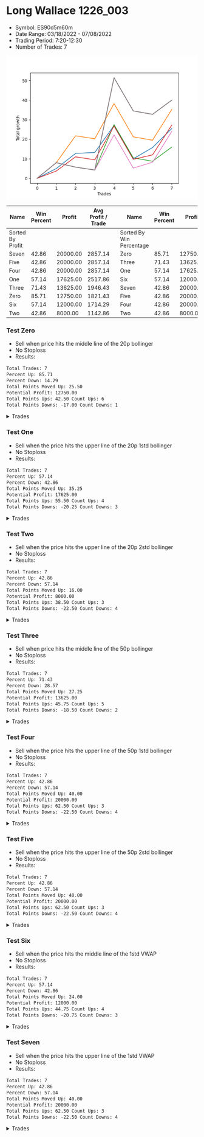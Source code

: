 # Long Wallace 1226_003 
- Symbol: ES90d5m60m
- Date Range: 03/18/2022 - 07/08/2022
- Trading Period: 7:20-12:30
- Number of Trades: 7

![Plot](LongWallace1226_003ES90d5m60m.png)

| Name | Win Percent | Profit | Avg Profit / Trade |     | Name | Win Percent | Profit | Avg Profit / Trade |
| ---- | ----------- | ------ | ------------------ | --- | ---- | ----------- | ------ | ------------------ |
| Sorted By <br> Profit | | | | | Sorted By <br> Win Percentage ||||
| Seven | 42.86 | 20000.00 | 2857.14 |     | Zero | 85.71 | 12750.00 | 1821.43 |
| Five | 42.86 | 20000.00 | 2857.14 |     | Three | 71.43 | 13625.00 | 1946.43 |
| Four | 42.86 | 20000.00 | 2857.14 |     | One | 57.14 | 17625.00 | 2517.86 |
| One | 57.14 | 17625.00 | 2517.86 |     | Six | 57.14 | 12000.00 | 1714.29 |
| Three | 71.43 | 13625.00 | 1946.43 |     | Seven | 42.86 | 20000.00 | 2857.14 |
| Zero | 85.71 | 12750.00 | 1821.43 |     | Five | 42.86 | 20000.00 | 2857.14 |
| Six | 57.14 | 12000.00 | 1714.29 |     | Four | 42.86 | 20000.00 | 2857.14 |
| Two | 42.86 | 8000.00 | 1142.86 |     | Two | 42.86 | 8000.00 | 1142.86 |

### Test Zero
* Sell when price hits the middle line of the 20p bollinger
* No Stoploss
* Results:
```
Total Trades: 7
Percent Up: 85.71
Percent Down: 14.29
Total Points Moved Up: 25.50
Potential Profit: 12750.00
Total Points Ups: 42.50 Count Ups: 6
Total Points Downs: -17.00 Count Downs: 1
```

<details><summary>Trades</summary>

<code>In: 2022-03-29 09:40:00		Out: 2022-03-29 10:36:00		Total Position Time: 56:00		Total Move Up: 5.00		Total to Date: 5.00</code> <br />
<code>In: 2022-03-30 12:30:00		Out: 2022-03-30 12:46:25		Total Position Time: 16:25		Total Move Up: 7.75		Total to Date: 12.75</code> <br />
<code>In: 2022-03-31 09:40:00		Out: 2022-03-31 10:31:05		Total Position Time: 51:05		Total Move Up: 0.50		Total to Date: 13.25</code> <br />
<code>In: 2022-04-20 12:00:00		Out: 2022-04-20 12:24:15		Total Position Time: 24:15		Total Move Up: 13.75		Total to Date: 27.00</code> <br />
<code>In: 2022-05-02 10:10:00		Out: 2022-05-02 11:10:55		Total Position Time: 60:55		Total Move Up: -17.00		Total to Date: 10.00</code> <br />
<code>In: 2022-06-27 09:40:00		Out: 2022-06-27 10:21:30		Total Position Time: 41:30		Total Move Up: 5.75		Total to Date: 15.75</code> <br />
<code>In: 2022-06-29 09:35:00		Out: 2022-06-29 10:01:50		Total Position Time: 26:50		Total Move Up: 9.75		Total to Date: 25.50</code> <br />


</details>

### Test One
* Sell when the price hits the upper line of the 20p 1std bollinger
* No Stoploss
* Results:
```
Total Trades: 7
Percent Up: 57.14
Percent Down: 42.86
Total Points Moved Up: 35.25
Potential Profit: 17625.00
Total Points Ups: 55.50 Count Ups: 4
Total Points Downs: -20.25 Count Downs: 3
```

<details><summary>Trades</summary>

<code>In: 2022-03-29 09:40:00		Out: 2022-03-29 10:40:55		Total Position Time: 60:55		Total Move Up: 8.00		Total to Date: 8.00</code> <br />
<code>In: 2022-03-30 12:30:00		Out: 2022-03-30 12:59:50		Total Position Time: 29:50		Total Move Up: 13.75		Total to Date: 21.75</code> <br />
<code>In: 2022-03-31 09:40:00		Out: 2022-03-31 10:40:55		Total Position Time: 60:55		Total Move Up: -1.50		Total to Date: 20.25</code> <br />
<code>In: 2022-04-20 12:00:00		Out: 2022-04-20 12:45:15		Total Position Time: 45:15		Total Move Up: 18.00		Total to Date: 38.25</code> <br />
<code>In: 2022-05-02 10:10:00		Out: 2022-05-02 11:10:55		Total Position Time: 60:55		Total Move Up: -17.00		Total to Date: 21.25</code> <br />
<code>In: 2022-06-27 09:40:00		Out: 2022-06-27 10:40:55		Total Position Time: 60:55		Total Move Up: -1.75		Total to Date: 19.50</code> <br />
<code>In: 2022-06-29 09:35:00		Out: 2022-06-29 10:11:05		Total Position Time: 36:05		Total Move Up: 15.75		Total to Date: 35.25</code> <br />


</details>

### Test Two
* Sell when the price hits the upper line of the 20p 2std bollinger
* No Stoploss
* Results:
```
Total Trades: 7
Percent Up: 42.86
Percent Down: 57.14
Total Points Moved Up: 16.00
Potential Profit: 8000.00
Total Points Ups: 38.50 Count Ups: 3
Total Points Downs: -22.50 Count Downs: 4
```

<details><summary>Trades</summary>

<code>In: 2022-03-29 09:40:00		Out: 2022-03-29 10:40:55		Total Position Time: 60:55		Total Move Up: 8.00		Total to Date: 8.00</code> <br />
<code>In: 2022-03-30 12:30:00		Out: 2022-03-31 07:00:55		Total Position Time: 1110:55		Total Move Up: -2.25		Total to Date: 5.75</code> <br />
<code>In: 2022-03-31 09:40:00		Out: 2022-03-31 10:40:55		Total Position Time: 60:55		Total Move Up: -1.50		Total to Date: 4.25</code> <br />
<code>In: 2022-04-20 12:00:00		Out: 2022-04-20 12:48:00		Total Position Time: 48:00		Total Move Up: 23.25		Total to Date: 27.50</code> <br />
<code>In: 2022-05-02 10:10:00		Out: 2022-05-02 11:10:55		Total Position Time: 60:55		Total Move Up: -17.00		Total to Date: 10.50</code> <br />
<code>In: 2022-06-27 09:40:00		Out: 2022-06-27 10:40:55		Total Position Time: 60:55		Total Move Up: -1.75		Total to Date: 8.75</code> <br />
<code>In: 2022-06-29 09:35:00		Out: 2022-06-29 10:35:55		Total Position Time: 60:55		Total Move Up: 7.25		Total to Date: 16.00</code> <br />


</details>

### Test Three
* Sell when price hits the middle line of the 50p bollinger
* No Stoploss
* Results:
```
Total Trades: 7
Percent Up: 71.43
Percent Down: 28.57
Total Points Moved Up: 27.25
Potential Profit: 13625.00
Total Points Ups: 45.75 Count Ups: 5
Total Points Downs: -18.50 Count Downs: 2
```

<details><summary>Trades</summary>

<code>In: 2022-03-29 09:40:00		Out: 2022-03-29 09:43:20		Total Position Time: 03:20		Total Move Up: 3.75		Total to Date: 3.75</code> <br />
<code>In: 2022-03-30 12:30:00		Out: 2022-03-31 06:30:00		Total Position Time: 1080:00		Total Move Up: 7.25		Total to Date: 11.00</code> <br />
<code>In: 2022-03-31 09:40:00		Out: 2022-03-31 10:40:55		Total Position Time: 60:55		Total Move Up: -1.50		Total to Date: 9.50</code> <br />
<code>In: 2022-04-20 12:00:00		Out: 2022-04-20 12:25:50		Total Position Time: 25:50		Total Move Up: 17.25		Total to Date: 26.75</code> <br />
<code>In: 2022-05-02 10:10:00		Out: 2022-05-02 11:10:55		Total Position Time: 60:55		Total Move Up: -17.00		Total to Date: 9.75</code> <br />
<code>In: 2022-06-27 09:40:00		Out: 2022-06-27 09:41:15		Total Position Time: 01:15		Total Move Up: 2.25		Total to Date: 12.00</code> <br />
<code>In: 2022-06-29 09:35:00		Out: 2022-06-29 10:10:45		Total Position Time: 35:45		Total Move Up: 15.25		Total to Date: 27.25</code> <br />


</details>

### Test Four
* Sell when the price hits the upper line of the 50p 1std bollinger
* No Stoploss
* Results:
```
Total Trades: 7
Percent Up: 42.86
Percent Down: 57.14
Total Points Moved Up: 40.00
Potential Profit: 20000.00
Total Points Ups: 62.50 Count Ups: 3
Total Points Downs: -22.50 Count Downs: 4
```

<details><summary>Trades</summary>

<code>In: 2022-03-29 09:40:00		Out: 2022-03-29 10:40:55		Total Position Time: 60:55		Total Move Up: 8.00		Total to Date: 8.00</code> <br />
<code>In: 2022-03-30 12:30:00		Out: 2022-03-31 07:00:55		Total Position Time: 1110:55		Total Move Up: -2.25		Total to Date: 5.75</code> <br />
<code>In: 2022-03-31 09:40:00		Out: 2022-03-31 10:40:55		Total Position Time: 60:55		Total Move Up: -1.50		Total to Date: 4.25</code> <br />
<code>In: 2022-04-20 12:00:00		Out: 2022-04-21 06:30:05		Total Position Time: 1110:05		Total Move Up: 47.25		Total to Date: 51.50</code> <br />
<code>In: 2022-05-02 10:10:00		Out: 2022-05-02 11:10:55		Total Position Time: 60:55		Total Move Up: -17.00		Total to Date: 34.50</code> <br />
<code>In: 2022-06-27 09:40:00		Out: 2022-06-27 10:40:55		Total Position Time: 60:55		Total Move Up: -1.75		Total to Date: 32.75</code> <br />
<code>In: 2022-06-29 09:35:00		Out: 2022-06-29 10:35:55		Total Position Time: 60:55		Total Move Up: 7.25		Total to Date: 40.00</code> <br />


</details>

### Test Five
* Sell when the price hits the upper line of the 50p 2std bollinger
* No Stoploss
* Results:
```
Total Trades: 7
Percent Up: 42.86
Percent Down: 57.14
Total Points Moved Up: 40.00
Potential Profit: 20000.00
Total Points Ups: 62.50 Count Ups: 3
Total Points Downs: -22.50 Count Downs: 4
```

<details><summary>Trades</summary>

<code>In: 2022-03-29 09:40:00		Out: 2022-03-29 10:40:55		Total Position Time: 60:55		Total Move Up: 8.00		Total to Date: 8.00</code> <br />
<code>In: 2022-03-30 12:30:00		Out: 2022-03-31 07:00:55		Total Position Time: 1110:55		Total Move Up: -2.25		Total to Date: 5.75</code> <br />
<code>In: 2022-03-31 09:40:00		Out: 2022-03-31 10:40:55		Total Position Time: 60:55		Total Move Up: -1.50		Total to Date: 4.25</code> <br />
<code>In: 2022-04-20 12:00:00		Out: 2022-04-21 06:30:05		Total Position Time: 1110:05		Total Move Up: 47.25		Total to Date: 51.50</code> <br />
<code>In: 2022-05-02 10:10:00		Out: 2022-05-02 11:10:55		Total Position Time: 60:55		Total Move Up: -17.00		Total to Date: 34.50</code> <br />
<code>In: 2022-06-27 09:40:00		Out: 2022-06-27 10:40:55		Total Position Time: 60:55		Total Move Up: -1.75		Total to Date: 32.75</code> <br />
<code>In: 2022-06-29 09:35:00		Out: 2022-06-29 10:35:55		Total Position Time: 60:55		Total Move Up: 7.25		Total to Date: 40.00</code> <br />


</details>

### Test Six
* Sell when the price hits the middle line of the 1std VWAP
* No Stoploss
* Results:
```
Total Trades: 7
Percent Up: 57.14
Percent Down: 42.86
Total Points Moved Up: 24.00
Potential Profit: 12000.00
Total Points Ups: 44.75 Count Ups: 4
Total Points Downs: -20.75 Count Downs: 3
```

<details><summary>Trades</summary>

<code>In: 2022-03-29 09:40:00		Out: 2022-03-29 10:40:55		Total Position Time: 60:55		Total Move Up: 8.00		Total to Date: 8.00</code> <br />
<code>In: 2022-03-30 12:30:00		Out: 2022-03-31 07:00:55		Total Position Time: 1110:55		Total Move Up: -2.25		Total to Date: 5.75</code> <br />
<code>In: 2022-03-31 09:40:00		Out: 2022-03-31 10:40:55		Total Position Time: 60:55		Total Move Up: -1.50		Total to Date: 4.25</code> <br />
<code>In: 2022-04-20 12:00:00		Out: 2022-04-20 12:26:10		Total Position Time: 26:10		Total Move Up: 18.00		Total to Date: 22.25</code> <br />
<code>In: 2022-05-02 10:10:00		Out: 2022-05-02 11:10:55		Total Position Time: 60:55		Total Move Up: -17.00		Total to Date: 5.25</code> <br />
<code>In: 2022-06-27 09:40:00		Out: 2022-06-27 09:44:15		Total Position Time: 04:15		Total Move Up: 3.00		Total to Date: 8.25</code> <br />
<code>In: 2022-06-29 09:35:00		Out: 2022-06-29 10:10:55		Total Position Time: 35:55		Total Move Up: 15.75		Total to Date: 24.00</code> <br />


</details>

### Test Seven
* Sell when the price hits the upper line of the 1std VWAP
* No Stoploss
* Results:
```
Total Trades: 7
Percent Up: 42.86
Percent Down: 57.14
Total Points Moved Up: 40.00
Potential Profit: 20000.00
Total Points Ups: 62.50 Count Ups: 3
Total Points Downs: -22.50 Count Downs: 4
```

<details><summary>Trades</summary>

<code>In: 2022-03-29 09:40:00		Out: 2022-03-29 10:40:55		Total Position Time: 60:55		Total Move Up: 8.00		Total to Date: 8.00</code> <br />
<code>In: 2022-03-30 12:30:00		Out: 2022-03-31 07:00:55		Total Position Time: 1110:55		Total Move Up: -2.25		Total to Date: 5.75</code> <br />
<code>In: 2022-03-31 09:40:00		Out: 2022-03-31 10:40:55		Total Position Time: 60:55		Total Move Up: -1.50		Total to Date: 4.25</code> <br />
<code>In: 2022-04-20 12:00:00		Out: 2022-04-21 06:30:05		Total Position Time: 1110:05		Total Move Up: 47.25		Total to Date: 51.50</code> <br />
<code>In: 2022-05-02 10:10:00		Out: 2022-05-02 11:10:55		Total Position Time: 60:55		Total Move Up: -17.00		Total to Date: 34.50</code> <br />
<code>In: 2022-06-27 09:40:00		Out: 2022-06-27 10:40:55		Total Position Time: 60:55		Total Move Up: -1.75		Total to Date: 32.75</code> <br />
<code>In: 2022-06-29 09:35:00		Out: 2022-06-29 10:35:55		Total Position Time: 60:55		Total Move Up: 7.25		Total to Date: 40.00</code> <br />


</details>